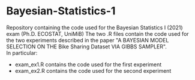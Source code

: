 # Bayesian-Statistics-1
Repository containing the code used for the Bayesian Statistics I (2021) exam (Ph.D. ECOSTAT, UniMiB)
The two .R files contain the code used for the two experiments described in the paper "A BAYESIAN MODEL SELECTION ON THE Bike Sharing Dataset
VIA GIBBS SAMPLER".  
In particular:  
 - exam_ex1.R contains the code used for the first experiment
 - exam_ex2.R contains the code used for the second experiment
